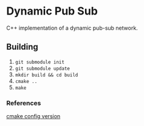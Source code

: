 # Dynamic Pub Sub
C++ implementation of a dynamic pub-sub network.


## Building
1. `git submodule init`
2. `git submodule update`
3. `mkdir build && cd build`
4. `cmake ..`
5. `make`

### References
[cmake config version](https://riptutorial.com/cmake/example/32603/using-cmake-to-define-the-version-number-for-cplusplus-usage)


